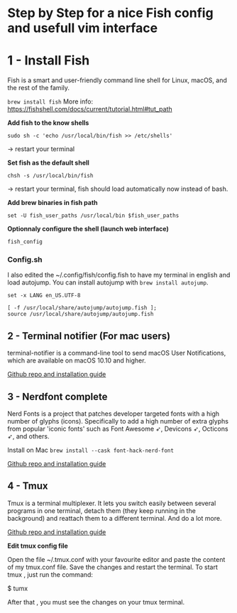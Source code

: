 # Step by Step for a nice Fish config and usefull vim interface


# 1 - Install Fish
Fish is a smart and user-friendly command line shell for Linux, macOS, and the rest of the family.

`brew install fish`
More info: https://fishshell.com/docs/current/tutorial.html#tut_path

**Add fish to the know shells**

`sudo sh -c 'echo /usr/local/bin/fish >> /etc/shells'`

-> restart your terminal

**Set fish as the default shell**

`chsh -s /usr/local/bin/fish`

-> restart your terminal, fish should load automatically now instead of bash.

**Add brew binaries in fish path**

`set -U fish_user_paths /usr/local/bin $fish_user_paths`

**Optionnaly configure the shell (launch web interface)**

`fish_config`

### Config.sh

I also edited the ~/.config/fish/config.fish to have my terminal in english and load autojump.
You can install autojump with `brew install autojump`.

```
set -x LANG en_US.UTF-8

[ -f /usr/local/share/autojump/autojump.fish ];
source /usr/local/share/autojump/autojump.fish
```

## 2 - Terminal notifier (For mac users)
terminal-notifier is a command-line tool to send macOS User Notifications, which are available on macOS 10.10 and higher.
 
[Github repo and installation guide](https://github.com/julienXX/terminal-notifier)


## 3 - Nerdfont complete
Nerd Fonts is a project that patches developer targeted fonts with a high number of glyphs (icons). Specifically to add a high number of extra glyphs from popular 'iconic fonts' such as Font Awesome ➶, Devicons ➶, Octicons ➶, and others.

Install on Mac
`brew install --cask font-hack-nerd-font`

[Github repo and installation guide](https://github.com/ryanoasis/nerd-fonts)


## 4 - Tmux
Tmux is a terminal multiplexer. It lets you switch easily between several programs in one terminal, detach them (they keep running in the background) and reattach them to a different terminal. And do a lot more.

[Github repo and installation guide](https://github.com/tmux/tmux/wiki)


 **Edit tmux config file**

Open the file ~/.tmux.conf with your favourite editor and paste the content of my tmux.conf file.
Save the changes and restart the terminal.
To start tmux , just run the command:

$ tumx

After that , you must see the changes on your tmux terminal.



